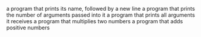a program that prints its name, followed by a new line
a program that prints the number of arguments passed into it
a program that prints all arguments it receives
a program that multiplies two numbers
a program that adds positive numbers

